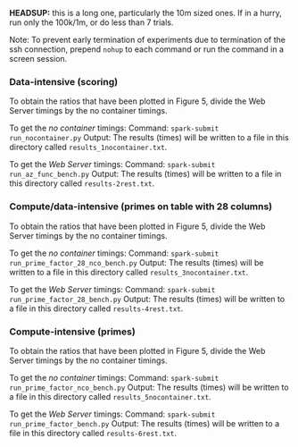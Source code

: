 **HEADSUP:** this is a long one, particularly the 10m sized ones. If in a hurry, run only the 100k/1m, or do less than 7 trials.


Note: To prevent early termination of experiments due to termination of the ssh connection, prepend `nohup` to each command or run the command in a screen session.

### Data-intensive (scoring)
To obtain the ratios that have been plotted in Figure 5, divide the Web Server timings by the no container timings.

To get the *no container* timings:
Command: `spark-submit run_nocontainer.py`
Output: The results (times) will be written to a file in this directory called `results_1nocontainer.txt`.

To get the *Web Server* timings:
Command: `spark-submit run_az_func_bench.py`
Output: The results (times) will be written to a file in this directory called `results-2rest.txt`.


### Compute/data-intensive (primes on table with 28 columns)
To obtain the ratios that have been plotted in Figure 5, divide the Web Server timings by the no container timings.

To get the *no container* timings:
Command: `spark-submit run_prime_factor_28_nco_bench.py`
Output: The results (times) will be written to a file in this directory called `results_3nocontainer.txt`.

To get the *Web Server* timings:
Command: `spark-submit run_prime_factor_28_bench.py`
Output: The results (times) will be written to a file in this directory called `results-4rest.txt`.

### Compute-intensive (primes)
To obtain the ratios that have been plotted in Figure 5, divide the Web Server timings by the no container timings.

To get the *no container* timings:
Command: `spark-submit run_prime_factor_nco_bench.py`
Output: The results (times) will be written to a file in this directory called `results_5nocontainer.txt`.

To get the *Web Server* timings:
Command: `spark-submit run_prime_factor_bench.py`
Output: The results (times) will be written to a file in this directory called `results-6rest.txt`.

